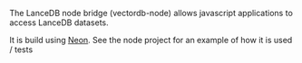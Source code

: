 The LanceDB node bridge (vectordb-node) allows javascript applications to access LanceDB datasets.

It is build using [Neon](https://neon-bindings.com). See the node project for an example of how it is used / tests
